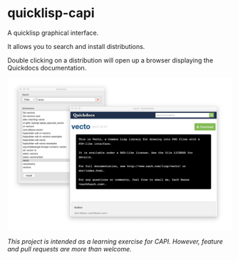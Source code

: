 # quicklisp-capi

A quicklisp graphical interface.

It allows you to search and install distributions.

Double clicking on a distribution will open up a browser displaying the
Quickdocs documentation.

![](./screenshot.png)

*This project is intended as a learning exercise for CAPI. However, feature and
pull requests are more than welcome.*
